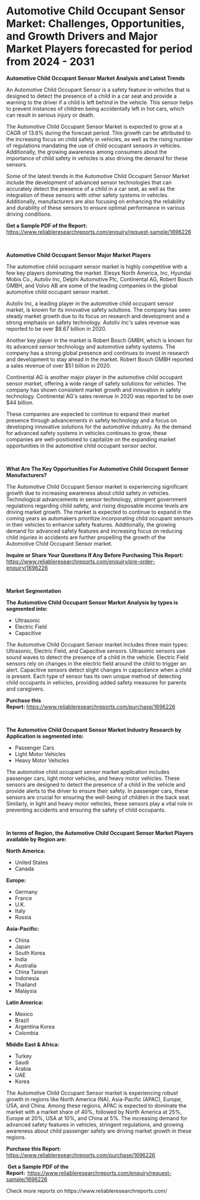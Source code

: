 <p><h1>Automotive Child Occupant Sensor Market: Challenges, Opportunities, and Growth Drivers and Major Market Players forecasted for period from 2024 - 2031</h1></p><p><strong>Automotive Child Occupant Sensor Market Analysis and Latest Trends</strong></p>
<p><p>An Automotive Child Occupant Sensor is a safety feature in vehicles that is designed to detect the presence of a child in a car seat and provide a warning to the driver if a child is left behind in the vehicle. This sensor helps to prevent instances of children being accidentally left in hot cars, which can result in serious injury or death.</p><p>The Automotive Child Occupant Sensor Market is expected to grow at a CAGR of 13.6% during the forecast period. This growth can be attributed to the increasing focus on child safety in vehicles, as well as the rising number of regulations mandating the use of child occupant sensors in vehicles. Additionally, the growing awareness among consumers about the importance of child safety in vehicles is also driving the demand for these sensors.</p><p>Some of the latest trends in the Automotive Child Occupant Sensor Market include the development of advanced sensor technologies that can accurately detect the presence of a child in a car seat, as well as the integration of these sensors with other safety systems in vehicles. Additionally, manufacturers are also focusing on enhancing the reliability and durability of these sensors to ensure optimal performance in various driving conditions.</p></p>
<p><strong>Get a Sample PDF of the Report:&nbsp;</strong> <a href="https://www.reliableresearchreports.com/enquiry/request-sample/1696226">https://www.reliableresearchreports.com/enquiry/request-sample/1696226</a></p>
<p>&nbsp;</p>
<p><strong>Automotive Child Occupant Sensor Major Market Players</strong></p>
<p><p>The automotive child occupant sensor market is highly competitive with a few key players dominating the market. Elesys North America, Inc, Hyundai Mobis Co., Autoliv Inc, Delphi Automotive Plc, Continental AG, Robert Bosch GMBH, and Volvo AB are some of the leading companies in the global automotive child occupant sensor market.</p><p>Autoliv Inc, a leading player in the automotive child occupant sensor market, is known for its innovative safety solutions. The company has seen steady market growth due to its focus on research and development and a strong emphasis on safety technology. Autoliv Inc's sales revenue was reported to be over $8.67 billion in 2020.</p><p>Another key player in the market is Robert Bosch GMBH, which is known for its advanced sensor technology and automotive safety systems. The company has a strong global presence and continues to invest in research and development to stay ahead in the market. Robert Bosch GMBH reported a sales revenue of over $51 billion in 2020.</p><p>Continental AG is another major player in the automotive child occupant sensor market, offering a wide range of safety solutions for vehicles. The company has shown consistent market growth and innovation in safety technology. Continental AG's sales revenue in 2020 was reported to be over $44 billion.</p><p>These companies are expected to continue to expand their market presence through advancements in safety technology and a focus on developing innovative solutions for the automotive industry. As the demand for advanced safety systems in vehicles continues to grow, these companies are well-positioned to capitalize on the expanding market opportunities in the automotive child occupant sensor sector.</p></p>
<p>&nbsp;</p>
<p><strong>What Are The Key Opportunities For Automotive Child Occupant Sensor Manufacturers?</strong></p>
<p><p>The Automotive Child Occupant Sensor market is experiencing significant growth due to increasing awareness about child safety in vehicles. Technological advancements in sensor technology, stringent government regulations regarding child safety, and rising disposable income levels are driving market growth. The market is expected to continue to expand in the coming years as automakers prioritize incorporating child occupant sensors in their vehicles to enhance safety features. Additionally, the growing demand for advanced safety features and increasing focus on reducing child injuries in accidents are further propelling the growth of the Automotive Child Occupant Sensor market.</p></p>
<p><strong>Inquire or Share Your Questions If Any Before Purchasing This Report:</strong> <a href="https://www.reliableresearchreports.com/enquiry/pre-order-enquiry/1696226">https://www.reliableresearchreports.com/enquiry/pre-order-enquiry/1696226</a></p>
<p>&nbsp;</p>
<p><strong>Market Segmentation</strong></p>
<p><strong>The Automotive Child Occupant Sensor Market Analysis by types is segmented into:</strong></p>
<p><ul><li>Ultrasonic</li><li>Electric Field</li><li>Capacitive</li></ul></p>
<p><p>The Automotive Child Occupant Sensor market includes three main types: Ultrasonic, Electric Field, and Capacitive sensors. Ultrasonic sensors use sound waves to detect the presence of a child in the vehicle. Electric Field sensors rely on changes in the electric field around the child to trigger an alert. Capacitive sensors detect slight changes in capacitance when a child is present. Each type of sensor has its own unique method of detecting child occupants in vehicles, providing added safety measures for parents and caregivers.</p></p>
<p><strong>Purchase this Report:&nbsp;</strong><a href="https://www.reliableresearchreports.com/purchase/1696226">https://www.reliableresearchreports.com/purchase/1696226</a></p>
<p>&nbsp;</p>
<p><strong>The Automotive Child Occupant Sensor Market Industry Research by Application is segmented into:</strong></p>
<p><ul><li>Passenger Cars</li><li>Light Motor Vehicles</li><li>Heavy Motor Vehicles</li></ul></p>
<p><p>The automotive child occupant sensor market application includes passenger cars, light motor vehicles, and heavy motor vehicles. These sensors are designed to detect the presence of a child in the vehicle and provide alerts to the driver to ensure their safety. In passenger cars, these sensors are crucial for ensuring the well-being of children in the back seat. Similarly, in light and heavy motor vehicles, these sensors play a vital role in preventing accidents and ensuring the safety of child occupants.</p></p>
<p>&nbsp;</p>
<p><strong>In terms of Region, the Automotive Child Occupant Sensor Market Players available by Region are:</strong></p>
<p>
    <p> <strong> North America: </strong>
        <ul>
            <li>United States</li>
            <li>Canada</li>
        </ul>
        </p> 
    <p> <strong> Europe: </strong>
        <ul>
            <li>Germany</li>
            <li>France</li>
            <li>U.K.</li>
            <li>Italy</li>
            <li>Russia</li>
        </ul>
        </p> 
    <p> <strong> Asia-Pacific: </strong>
        <ul>
            <li>China</li>
            <li>Japan</li>
            <li>South Korea</li>
            <li>India</li>
            <li>Australia</li>
            <li>China Taiwan</li>
            <li>Indonesia</li>
            <li>Thailand</li>
            <li>Malaysia</li>
        </ul>
        </p> 
    <p> <strong> Latin America: </strong>
        <ul>
            <li>Mexico</li>
            <li>Brazil</li>
            <li>Argentina Korea</li>
            <li>Colombia</li>
        </ul>
        </p> 
    <p> <strong> Middle East & Africa: </strong>
        <ul>
            <li>Turkey</li>
            <li>Saudi</li>
            <li>Arabia</li>
            <li>UAE</li>
            <li>Korea</li>
        </ul>
    </p>
    </p>
<p><p>The Automotive Child Occupant Sensor market is experiencing robust growth in regions like North America (NA), Asia-Pacific (APAC), Europe, USA, and China. Among these regions, APAC is expected to dominate the market with a market share of 40%, followed by North America at 25%, Europe at 20%, USA at 10%, and China at 5%. The increasing demand for advanced safety features in vehicles, stringent regulations, and growing awareness about child passenger safety are driving market growth in these regions.</p></p>
<p><strong>Purchase this Report: </strong><a href="https://www.reliableresearchreports.com/purchase/1696226">https://www.reliableresearchreports.com/purchase/1696226</a></p>
<p>&nbsp;<strong>Get a Sample PDF of the Report:&nbsp;&nbsp;</strong><a href="https://www.reliableresearchreports.com/enquiry/request-sample/1696226">https://www.reliableresearchreports.com/enquiry/request-sample/1696226</a></p>
<p><strong></strong></p>
<p>Check more reports on https://www.reliableresearchreports.com/</p>